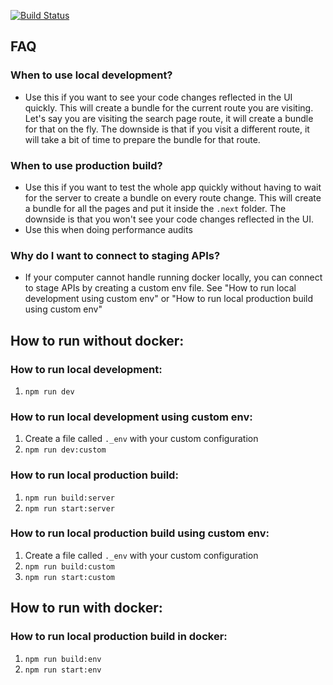 [![Build Status](https://semaphoreci.com/api/v1/projects/af26ac01-8b32-4ab5-b17e-a77b5cdfc7a3/2536034/badge.svg)](https://semaphoreci.com/laguro/laguro-web-prod)

## FAQ

### When to use local development?
- Use this if you want to see your code changes reflected in the UI quickly. This will create a bundle for the current route you are visiting. Let's say you are visiting the search page route, it will create a bundle for that on the fly. The downside is that if you visit a different route, it will take a bit of time to prepare the bundle for that route.

### When to use production build?
- Use this if you want to test the whole app quickly without having to wait for the server to create a bundle on every route change. This will create a bundle for all the pages and put it inside the `.next` folder. The downside is that you won't see your code changes reflected in the UI.
- Use this when doing performance audits

### Why do I want to connect to staging APIs?
- If your computer cannot handle running docker locally, you can connect to stage APIs by creating a custom env file. See "How to run local development using custom env" or "How to run local production build using custom env"

## How to run without docker:

### How to run local development:
1. `npm run dev`

### How to run local development using custom env:
1. Create a file called `._env` with your custom configuration
2. `npm run dev:custom`

### How to run local production build:
1. `npm run build:server`
2. `npm run start:server`

### How to run local production build using custom env:
1. Create a file called `._env` with your custom configuration
2. `npm run build:custom`
3. `npm run start:custom`

## How to run with docker:

### How to run local production build in docker:
1. `npm run build:env`
2. `npm run start:env`
